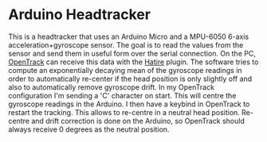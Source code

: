 # Arduino Headtracker

This is a headtracker that uses an Arduino Micro and a MPU-6050 6-axis acceleration+gyroscope sensor. The goal is to read the values from the sensor and send them in useful form over the serial connection. On the PC, [OpenTrack](https://github.com/opentrack/opentrack) can receive this data with the [Hatire](https://sourceforge.net/projects/hatire/) plugin. The software tries to compute an exponentially decaying mean of the gyroscope readings in order to automatically re-center if the head position is only slightly off and also to automatically remove gyroscope drift. In my OpenTrack configuration I'm sending a 'C' character on start. This will centre the gyroscope readings in the Arduino. I then have a keybind in OpenTrack to restart the tracking. This allows to re-centre in a neutral head position. Re-centre and drift correction is done on the Arduino, so OpenTrack should always receive 0 degrees as the neutral position.
